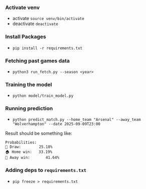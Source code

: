 ### Activate venv

- activate `source venv/bin/activate`
- deactivate `deactivate`

### Install Packages

- `pip install -r requirements.txt`

### Fetching past games data

- `python3 run_fetch.py --season <year>`

### Training the model

- `python model/train_model.py`

### Running prediction

- `python predict_match.py --home_team "Arsenal" --away_team "Wolverhampton" --date 2025-09-09T23:00`

Result should be something like:
```
Probabilities:
🤝 Draw:        25.18%
🏠 Home win:   33.19%
🚗 Away win:       41.64%
```

### Adding deps to `requirements.txt`

- `pip freeze > requirements.txt`
